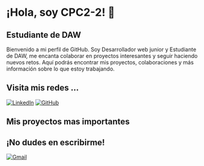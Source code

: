 
<div style="text-decoration:none;">
<h1>¡Hola, soy CPC2-2! 👋</h1>
<h2>Estudiante de DAW</h2>
</div>

Bienvenido a mi perfil de GitHub. Soy Desarrollador web junior y Estudiante de DAW, me encanta colaborar en proyectos interesantes y seguir haciendo nuevos retos. Aquí podrás encontrar mis proyectos, colaboraciones y más información sobre lo que estoy trabajando.

## Visita mis redes ...
[![LinkedIn](https://img.shields.io/badge/LinkedIn-0077B5?style=for-the-badge&logo=linkedin&logoColor=white)](https://www.linkedin.com/in/Carles%20Meca%20Torreño)
[![GitHub](https://img.shields.io/badge/GitHub-181717?style=for-the-badge&logo=github&logoColor=white)](https://github.com/CPC2-2) 

## Mis proyectos mas importantes

## ¡No dudes en escribirme! 
[![Gmail](https://img.shields.io/badge/Gmail-D14836?style=for-the-badge&logo=gmail&logoColor=white)](mailto:cmt.deve@gmail.com)

